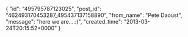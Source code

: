  {
   "id": "495795787123025",
   "post_id": "462493170453287_495437137158890",
   "from_name": "Pete Daoust",
   "message": "here we are....:)",
   "created_time": "2013-03-24T20:15:52+0000"
 }

